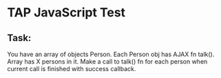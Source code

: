 # TAP JavaScript Test

## Task:

You have an array of objects Person. Each Person obj has AJAX fn talk(). Array has X persons
in it. Make a call to talk() fn for each person when current call is finished with success callback.
